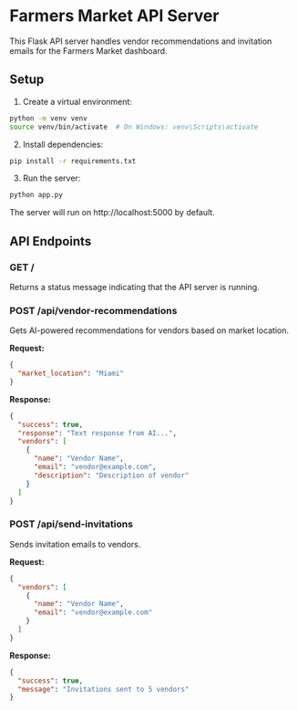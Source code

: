 # Farmers Market API Server

This Flask API server handles vendor recommendations and invitation emails for the Farmers Market dashboard.

## Setup

1. Create a virtual environment:
```bash
python -m venv venv
source venv/bin/activate  # On Windows: venv\Scripts\activate
```

2. Install dependencies:
```bash
pip install -r requirements.txt
```

3. Run the server:
```bash
python app.py
```

The server will run on http://localhost:5000 by default.

## API Endpoints

### GET /
Returns a status message indicating that the API server is running.

### POST /api/vendor-recommendations
Gets AI-powered recommendations for vendors based on market location.

**Request:**
```json
{
  "market_location": "Miami"
}
```

**Response:**
```json
{
  "success": true,
  "response": "Text response from AI...",
  "vendors": [
    {
      "name": "Vendor Name",
      "email": "vendor@example.com",
      "description": "Description of vendor"
    }
  ]
}
```

### POST /api/send-invitations
Sends invitation emails to vendors.

**Request:**
```json
{
  "vendors": [
    {
      "name": "Vendor Name",
      "email": "vendor@example.com" 
    }
  ]
}
```

**Response:**
```json
{
  "success": true,
  "message": "Invitations sent to 5 vendors"
}
``` 